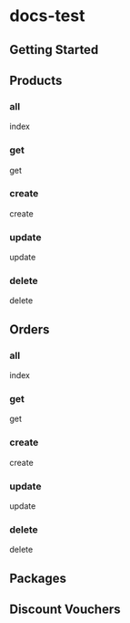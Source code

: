 # docs-test

## Getting Started

## Products
### all
index

### get
get

### create
create

### update
update

### delete
delete


## Orders
### all
index

### get
get

### create
create

### update
update

### delete
delete

## Packages

## Discount Vouchers